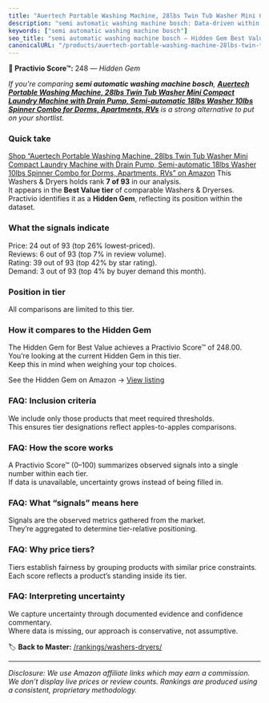 ```yaml
---
title: "Auertech Portable Washing Machine, 28lbs Twin Tub Washer Mini Compact Laundry Machine with Drain Pump, Semi-automatic 18lbs Washer 10lbs Spinner Combo for Dorms, Apartments, RVs"
description: "semi automatic washing machine bosch: Data-driven within Best Value ranking using the Practivio Score™. Positioned by quality, value, demand, findability, mome…"
keywords: ["semi automatic washing machine bosch"]
seo_title: "semi automatic washing machine bosch — Hidden Gem Best Value (2025)"
canonicalURL: "/products/auertech-portable-washing-machine-28lbs-twin-tub-washer-mini-compact-laundry-machine-with-drain-pump-semi-automatic-18lbs-washer-10lbs-spinner-combo-for-dorms-apartments-rvs-B09YLKMHLH/"
---
```


**💎 Practivio Score™:** 248 — _Hidden Gem_


*If you're comparing **semi automatic washing machine bosch**, **[Auertech Portable Washing Machine, 28lbs Twin Tub Washer Mini Compact Laundry Machine with Drain Pump, Semi-automatic 18lbs Washer 10lbs Spinner Combo for Dorms, Apartments, RVs](https://www.amazon.com/dp/B09YLKMHLH?tag=practivio-20)** is a strong alternative to put on your shortlist.*
### Quick take
[Shop “Auertech Portable Washing Machine, 28lbs Twin Tub Washer Mini Compact Laundry Machine with Drain Pump, Semi-automatic 18lbs Washer 10lbs Spinner Combo for Dorms, Apartments, RVs” on Amazon](https://www.amazon.com/dp/B09YLKMHLH?tag=practivio-20)
This Washers & Dryers holds rank **7 of 93** in our analysis.  
It appears in the **Best Value tier** of comparable Washers & Dryerses.  
Practivio identifies it as a **Hidden Gem**, reflecting its position within the dataset.

### What the signals indicate
Price: 24 out of 93 (top 26% lowest-priced).  
Reviews: 6 out of 93 (top 7% in review volume).  
Rating: 39 out of 93 (top 42% by star rating).  
Demand: 3 out of 93 (top 4% by buyer demand this month).

### Position in tier
All comparisons are limited to this tier.

### How it compares to the Hidden Gem
The Hidden Gem for Best Value achieves a Practivio Score™ of 248.00.  
You’re looking at the current Hidden Gem in this tier.  
Keep this in mind when weighing your top choices.  

See the Hidden Gem on Amazon → [View listing](https://www.amazon.com/dp/B09YLKMHLH?tag=practivio-20)

### FAQ: Inclusion criteria
We include only those products that meet required thresholds.  
This ensures tier designations reflect apples-to-apples comparisons.

### FAQ: How the score works
A Practivio Score™ (0–100) summarizes observed signals into a single number within each tier.  
If data is unavailable, uncertainty grows instead of being filled in.

### FAQ: What “signals” means here
Signals are the observed metrics gathered from the market.  
They’re aggregated to determine tier-relative positioning.

### FAQ: Why price tiers?
Tiers establish fairness by grouping products with similar price constraints.  
Each score reflects a product’s standing inside its tier.

### FAQ: Interpreting uncertainty
We capture uncertainty through documented evidence and confidence commentary.  
Where data is missing, our approach is conservative, not assumptive.


🏷️ **Back to Master:** [/rankings/washers-dryers/](/rankings/washers-dryers/)

---
_Disclosure: We use Amazon affiliate links which may earn a commission. We don’t display live prices or review counts. Rankings are produced using a consistent, proprietary methodology._
